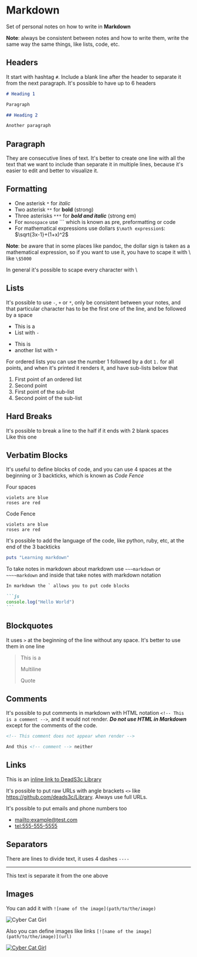 # Markdown

Set of personal notes on how to write in **Markdown**

**Note**: always be consistent between notes and how to write them, write the same way the same things, like lists, code, etc.

## Headers

It start with hashtag `#`. Include a blank line after the header to separate it from the next paragraph. It's possible to have up to 6 headers

```markdown
# Heading 1

Paragraph

## Heading 2

Another paragraph
```

## Paragraph

They are consecutive lines of text. It's better to create one line with all the text that we want to include than separate it in multiple lines, because it's easier to edit and better to visualize it.

## Formatting

- One asterisk `*` for *italic*
- Two asterisk `**` for **bold** (strong)
- Three asterisks `***` for ***bold and italic*** (strong em)
- For `monospace` use `\`` which is known as pre, preformatting or code
- For mathematical expressions use dollars `$\math expression$`: $\sqrt{3x-1}+(1+x)^2$

**Note**: be aware that in some places like pandoc, the dollar sign is taken as a mathematical expression, so if you want to use it, you have to scape it with \ like `\$5000`

In general it's possible to scape every character with \ 

## Lists

It's possible to use `-`, `+` or `*`, only be consistent between your notes, and that particular character has to be the first one of the line, and be followed by a space

- This is a
- List with `-`

* This is
* another list with `*`

For ordered lists you can use the number 1 followed by a dot `1.` for all points, and when it's printed it renders it, and have sub-lists below that

1. First point of an ordered list
1. Second point
  1. First point of the sub-list
  1. Second point of the sub-list

## Hard Breaks

It's possible to break a line to the half if it ends with 2 blank spaces  
Like this one

## Verbatim Blocks

It's useful to define blocks of code, and you can use 4 spaces at the beginning or 3 backticks, which is known as *Code Fence*


Four spaces

    violets are blue
    roses are red

Code Fence

```
violets are blue
roses are red
```

It's possible to add the language of the code, like python, ruby, etc, at the end of the 3 backticks

```ruby
puts "Learning markdown"
```

To take notes in markdown about markdown use `~~~markdown` or `~~~~markdown` and inside that take notes with markdown notation

~~~markdown
In markdown the ` allows you to put code blocks

```js
console.log("Hello World")
```
~~~

## Blockquotes

It uses `>` at the beginning of the line without any space. It's better to use them in one line

> This is a
>
> Multiline
>
> Quote

## Comments

It's possible to put comments in markdown with HTML notation `<!-- This is a comment -->`, and it would not render. ***Do not use HTML in Markdown*** except for the comments of the code.

~~~markdown
<!-- This comment does not appear when render -->

And this <!-- comment --> neither
~~~

## Links

This is an [inline link to DeadS3c Library](https://github.com/deads3c/Library)

It's possible to put raw URLs with angle brackets `<>` like <https://github.com/deads3c/Library>. Always use full URLs.

It's possible to put emails and phone numbers too
- <mailto:example@test.com>
- <tel:555-555-5555>

## Separators

There are lines to divide text, it uses 4 dashes `----`

----

This text is separate it from the one above

## Images

You can add it with `![name of the image](path/to/the/image)`

![Cyber Cat Girl](hyprlandgirl.png)

Also you can define images like links `[![name of the image](path/to/the/image)](url)`

[![Cyber Cat Girl](hyprlandgirl.png)](https://hyprland.org/)
